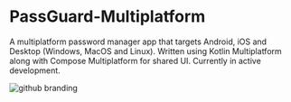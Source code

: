 # PassGuard-Multiplatform

A multiplatform password manager app that targets Android, iOS and Desktop (Windows, MacOS and Linux).
Written using Kotlin Multiplatform along with Compose Multiplatform for shared UI.
Currently in active development.


![github branding](https://github.com/user-attachments/assets/0a29f8ae-5cfb-42b8-87e4-8c38165fbd22)
